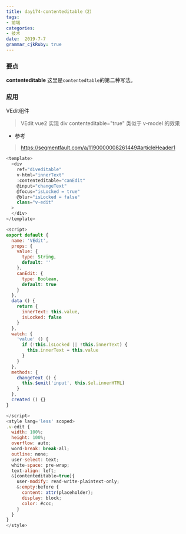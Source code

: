 ```yaml
---
title: day174-contenteditable（2）
tags: 
- 前端
categories: 
- 技术
date:  2019-7-7
grammar_cjkRuby: true
---
```

### 要点

**contenteditable**
这里是`contentedtable`的第二种写法。
<!--more-->

### 应用

VEdit组件

> VEdit vue2 实现 div contenteditable="true" 类似于 v-model 的效果
+ 参考
> https://segmentfault.com/a/1190000008261449#articleHeader1
```js
<template>
  <div
    ref="diveditable"
    v-html="innerText"
    :contenteditable="canEdit"
    @input="changeText"
    @focus="isLocked = true"
    @blur="isLocked = false"
    class="v-edit"
  >
  </div>
</template>

<script>
export default {
  name: 'VEdit',
  props: {
    value: {
      type: String,
      default: ''
    },
    canEdit: {
      type: Boolean,
      default: true
    }
  },
  data () {
    return {
      innerText: this.value,
      isLocked: false
    }
  },
  watch: {
    'value' () {
      if (!this.isLocked || !this.innerText) {
        this.innerText = this.value
      }
    }
  },
  methods: {
    changeText () {
      this.$emit('input', this.$el.innerHTML)
    }
  },
  created () {}
}

</script>
<style lang='less' scoped>
.v-edit {
  width: 100%;
  height: 100%;
  overflow: auto;
  word-break: break-all;
  outline: none;
  user-select: text;
  white-space: pre-wrap;
  text-align: left;
  &[contenteditable=true]{
    user-modify: read-write-plaintext-only;
    &:empty:before {
      content: attr(placeholder);
      display: block;
      color: #ccc;
    }
  }
}
</style>
```
